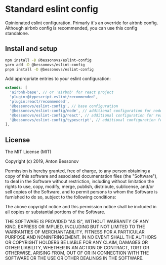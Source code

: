 # Standard eslint config

Opinionated eslint configuration. Primarly it's an override for airbnb config. Although airbnb config is recommended, you can use this config standalone.

## Install and setup

```bash
npm install -D @bessonovs/eslint-config
yarn add -D @bessonovs/eslint-config
pnpm install -D @bessonovs/eslint-config
```

Add appropriate entries to your eslint configuration:
```javascript
extends: [
  'airbnb-base', // or 'airbnb' for react project
  'plugin:@typescript-eslint/recommended',
  'plugin:react/recommended',
  '@bessonovs/eslint-config', // base configuration
  '@bessonovs/eslint-config/node', // additional configuration for node project
  '@bessonovs/eslint-config/react', // additional configuration for react project
  '@bessonovs/eslint-config/typescript', // additional configuration for typescript project
],
```

License
-------

The MIT License (MIT)

Copyright (c) 2019, Anton Bessonov

Permission is hereby granted, free of charge, to any person obtaining a copy
of this software and associated documentation files (the "Software"), to deal
in the Software without restriction, including without limitation the rights
to use, copy, modify, merge, publish, distribute, sublicense, and/or sell
copies of the Software, and to permit persons to whom the Software is
furnished to do so, subject to the following conditions:

The above copyright notice and this permission notice shall be included in
all copies or substantial portions of the Software.

THE SOFTWARE IS PROVIDED "AS IS", WITHOUT WARRANTY OF ANY KIND, EXPRESS OR
IMPLIED, INCLUDING BUT NOT LIMITED TO THE WARRANTIES OF MERCHANTABILITY,
FITNESS FOR A PARTICULAR PURPOSE AND NONINFRINGEMENT. IN NO EVENT SHALL THE
AUTHORS OR COPYRIGHT HOLDERS BE LIABLE FOR ANY CLAIM, DAMAGES OR OTHER
LIABILITY, WHETHER IN AN ACTION OF CONTRACT, TORT OR OTHERWISE, ARISING FROM,
OUT OF OR IN CONNECTION WITH THE SOFTWARE OR THE USE OR OTHER DEALINGS IN
THE SOFTWARE.